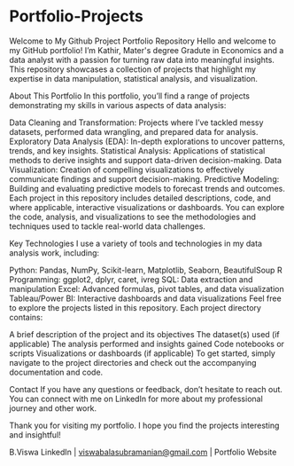 # Portfolio-Projects
Welcome to My Github Project Portfolio Repository
Hello and welcome to my GitHub portfolio! I’m Kathir, Mater's degree Gradute in Economics and a data analyst with a passion for turning raw data into meaningful insights. This repository showcases a collection of projects that highlight my expertise in data manipulation, statistical analysis, and visualization.

About This Portfolio
In this portfolio, you’ll find a range of projects demonstrating my skills in various aspects of data analysis:

Data Cleaning and Transformation: Projects where I’ve tackled messy datasets, performed data wrangling, and prepared data for analysis.
Exploratory Data Analysis (EDA): In-depth explorations to uncover patterns, trends, and key insights.
Statistical Analysis: Applications of statistical methods to derive insights and support data-driven decision-making.
Data Visualization: Creation of compelling visualizations to effectively communicate findings and support decision-making.
Predictive Modeling: Building and evaluating predictive models to forecast trends and outcomes.
Each project in this repository includes detailed descriptions, code, and where applicable, interactive visualizations or dashboards. You can explore the code, analysis, and visualizations to see the methodologies and techniques used to tackle real-world data challenges.

Key Technologies
I use a variety of tools and technologies in my data analysis work, including:

Python: Pandas, NumPy, Scikit-learn, Matplotlib, Seaborn, BeautifulSoup
R Programming: ggplot2, dplyr, caret, ivreg
SQL: Data extraction and manipulation
Excel: Advanced formulas, pivot tables, and data visualization
Tableau/Power BI: Interactive dashboards and data visualizations
Feel free to explore the projects listed in this repository. Each project directory contains:

A brief description of the project and its objectives
The dataset(s) used (if applicable)
The analysis performed and insights gained
Code notebooks or scripts
Visualizations or dashboards (if applicable)
To get started, simply navigate to the project directories and check out the accompanying documentation and code.

Contact
If you have any questions or feedback, don’t hesitate to reach out. You can connect with me on LinkedIn for more about my professional journey and other work.

Thank you for visiting my portfolio. I hope you find the projects interesting and insightful!

B.Viswa
LinkedIn | viswabalasubramanian@gmail.com | Portfolio Website

